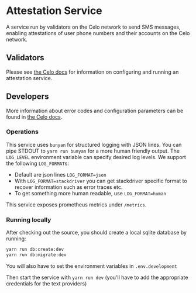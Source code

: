 # Attestation Service

A service run by validators on the Celo network to send SMS messages, enabling attestations of user phone numbers and their accounts on the Celo network.

## Validators

Please see [the Celo docs](https://docs.celo.org/validator-guide/attestation-service#configuration) for information on configuring and running an attestation service.

## Developers

More information about error codes and configuration parameters can be found in [the Celo docs](https://docs.celo.org/validator-guide/attestation-service).

### Operations

This service uses `bunyan` for structured logging with JSON lines. You can pipe STDOUT to `yarn run bunyan` for a more human friendly output. The `LOG_LEVEL` environment variable can specify desired log levels. We support the following `LOG_FORMAT`s:

- Default are json lines `LOG_FORMAT=json`
- With `LOG_FORMAT=stackdriver` you can get stackdriver specific format to recover information such as error traces etc.
- To get something more human readable, use `LOG_FORMAT=human`

This service exposes prometheus metrics under `/metrics`.

### Running locally

After checking out the source, you should create a local sqlite database by running:

```sh
yarn run db:create:dev
yarn run db:migrate:dev
```

You will also have to set the environment variables in `.env.development`

Then start the service with `yarn run dev` (you'll have to add the appropriate credentials for the text providers)
